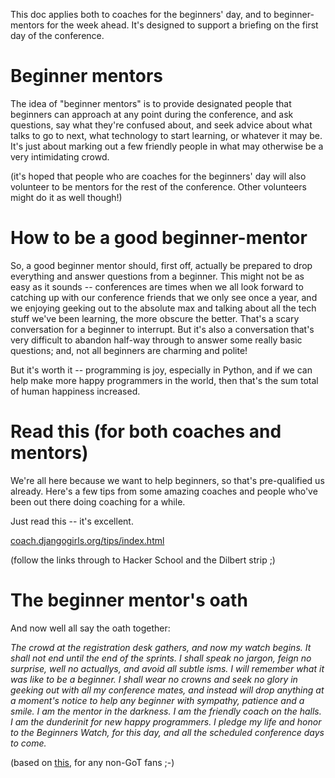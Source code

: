This doc applies both to coaches for the beginners' day, and to
beginner-mentors for the week ahead.  It's designed to support a briefing on
the first day of the conference.


# Beginner mentors

The idea of "beginner mentors" is to provide designated people that beginners
can approach at any point during the conference, and ask questions, say what
they're confused about, and seek advice about what talks to go to next, what
technology to start learning, or whatever it may be.  It's just about marking
out a few friendly people in what may otherwise be a very intimidating crowd.

(it's hoped that people who are coaches for the beginners' day will also
volunteer to be mentors for the rest of the conference.  Other volunteers
might do it as well though!)

# How to be a good beginner-mentor

So, a good beginner mentor should, first off, actually be prepared to drop
everything and answer questions from a beginner.  This might not be as easy
as it sounds -- conferences are times when we all look forward to catching
up with our conference friends that we only see once a year, and we enjoying
geeking out to the absolute max and talking about all the tech stuff we've
been learning, the more obscure the better.  That's a scary conversation for a
beginner to interrupt.  But it's also a conversation that's very difficult
to abandon half-way through to answer some really basic questions;  and, not
all beginners are charming and polite!

But it's worth it -- programming is joy, especially in Python, and if we
can help make more happy programmers in the world, then that's the sum total
of human happiness increased.


# Read this (for both coaches and mentors)

We're all here because we want to help beginners, so that's pre-qualified us
already.  Here's a few tips from some amazing coaches and people who've been
out there doing coaching for a while.

Just read this -- it's excellent.

[coach.djangogirls.org/tips/index.html](http://coach.djangogirls.org/tips/index.html)

(follow the links through to Hacker School and the Dilbert strip ;)


# The beginner mentor's oath

And now well all say the oath together:


*The crowd at the registration desk gathers, and now my watch begins. It shall not end until the end of the sprints. I shall speak no jargon, feign no surprise, well no actuallys, and avoid all subtle isms.  I will remember what it was like to be a beginner. I shall wear no crowns and seek no glory in geeking out with all my conference mates, and instead will drop anything at a moment's notice to help any beginner with sympathy, patience and a smile. I am the mentor in the darkness. I am the friendly coach on the halls. I am the dunderinit for new happy programmers. I pledge my life and honor to the Beginners Watch, for this day, and all the scheduled conference days to come.*

(based on [this](http://gameofthrones.wikia.com/wiki/Night%27s_Watch), for any
non-GoT fans ;-)
